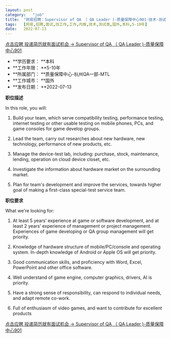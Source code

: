 ```yaml
---
layout:	post
category:	"job"
title:	"网易招聘：Supervisor of QA （ QA Leader )-质量保障中心901-技术-测试类-国外本科5-10年"
tags:	[网易,招聘,面试,找工作,工作,内推,技术,测试类,国外,本科,5-10年]
date:	2022-07-13
---
```


[点击应聘 投递简历就有面试机会 ->  Supervisor of QA （ QA Leader )-质量保障中心901](http://mobile.bole.netease.com/bole/boleDetail?id=41378&employeeId=346f03c3cda5f04c&key=all)



- **学历要求： **本科
- **工作年限： **5-10年
- **所属部门： **质量保障中心-杭州QA一部-MTL
- **工作城市： **国外
- **发布日期： **2022-07-13



**职位描述**

In this role, you will:

1. Build your team, which serve compatibility testing, performance testing, internet testing or other usable testing on mobile phones, PCs, and game consoles for game develop groups.

2. Lead the team, carry out researches about new hardware, new technology, performance of new products, etc.

3. Manage the device-test lab, including: purchase, stock, maintenance, lending, operation on cloud device closet, etc.

4. Investigate the information about hardware market on the surrounding market.

5. Plan for team's development and improve the services, towards higher goal of making a first-class special-test service team.



**职位要求**

What we're looking for:

1. At least 5 years’ experience at game or software development, and at least 2 years’ experience of management or project management. Experiences of game developing or QA group management will get priority.

2. Knowledge of hardware structure of mobile/PC/console and operating system. In-depth knowledge of Android or Apple OS will get priority.

3. Good communication skills, and proficiency with Word, Excel, PowerPoint and other office software.

4. Well understand of game engine, computer graphics, drivers, AI is priority.

5. Have a strong sense of responsibility, can respond to individual needs, and adapt remote co-work.

6. Full of enthusiasm of video games, and want to contribute for excellent products



[点击应聘 投递简历就有面试机会 ->  Supervisor of QA （ QA Leader )-质量保障中心901](http://mobile.bole.netease.com/bole/boleDetail?id=41378&employeeId=346f03c3cda5f04c&key=all)